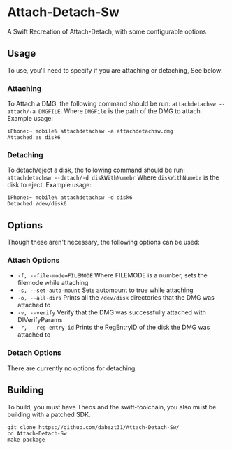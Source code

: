 # Attach-Detach-Sw
A Swift Recreation of Attach-Detach, with some configurable options

## Usage
To use, you'll need to specify if you are attaching or detaching, See below:

### Attaching
To Attach a DMG, the following command should be run: `attachdetachsw --attach/-a DMGFILE`. Where `DMGFile` is the path of the DMG to attach.
Example usage: 
```
iPhone:~ mobile% attachdetachsw -a attachdetachsw.dmg
Attached as disk6
```

### Detaching 
To detach/eject a disk, the following command should be run: `attachdetachsw --detach/-d diskWithNumebr` Where `diskWithNumebr` is the disk to eject.
Example usage:
```
iPhone:~ mobile% attachdetachsw -d disk6
Detached /dev/disk6
```

## Options
Though these aren't necessary, the following options can be used:

### Attach Options
- `-f, --file-mode=FILEMODE` Where FILEMODE is a number, sets the filemode while attaching
- `-s, --set-auto-mount` Sets automount to true while attaching
- `-o, --all-dirs` Prints all the `/dev/disk` directories that the DMG was attached to
- `-v, --verify` Verify that the DMG was successfully attached with DIVerifyParams
- `-r, --reg-entry-id` Prints the RegEntryID of the disk the DMG was attached to

### Detach Options
There are currently no options for detaching.

## Building
To build, you must have Theos and the swift-toolchain, you also must be building with a patched SDK. 
```
git clone https://github.com/dabezt31/Attach-Detach-Sw/
cd Attach-Detach-Sw
make package
```
